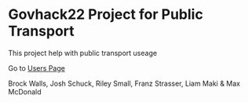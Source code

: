 # Govhack22 Project for Public Transport  

This project help with public transport useage


Go to [Users Page](about.md)


Brock Walls, Josh Schuck, Riley Small, Franz Strasser, Liam Maki & Max McDonald
